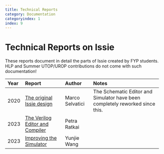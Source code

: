 ```yaml
---
title: Technical Reports
category: Documentation
categoryindex: 1
index: 9
---
```


# Technical Reports on Issie

These reports document in detail the parts of Issie created by FYP students. HLP and Summer UTOP/UROP contributions do not come with such documentation!

|  Year | Report   |  Author | Notes |
|:----|:--------------------|:--------------|:---------------|
| 2020 | [The original Issie design](pdf/marco-report.pdf) | Marco Selvatici | The Schematic Editor and Simulator have been completely reworked since this. |
| 2023 | [The Verilog Editor and Compiler](pdf/1572747_Rpt_A%20Verilog%20Compiler%20for%20Issie.pdf) | Petra Ratkai
| 2023 | [Improving the Simulator](pdf/1714652_Rpt_A%20high%20performance%20digital%20circuit%20simulator%20for%20ISSIE.pdf)| Yunjie Wang
